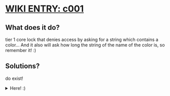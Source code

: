 # [WIKI ENTRY: c001](https://wiki.hackmud.com/upgrades/locks/c001)


## What does it do?

tier 1 core lock that denies access by asking for a string which contains a color...
And it also will ask how long the string of the name of the color is, so remember it! :)


## Solutions?

do exist!
<details><summary>Here! :)</summary>

> c001:"green", color_digit:5
> c001:"lime", color_digit:4
> c001:"yellow", color_digit:6
> c001:"orange", color_digit:6
> c001:"red", color_digit:3
> c001:"purple", color_digit:6
> c001:"blue", color_digit:4
> c001:"cyan", color_digit:4
</details>